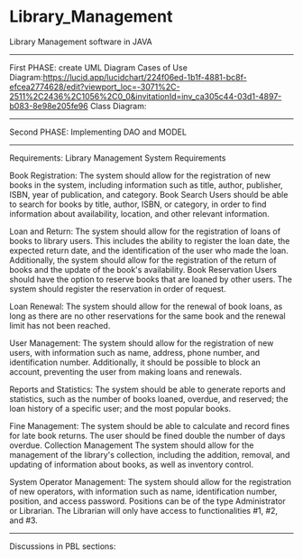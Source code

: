 # Library_Management
Library Management software in JAVA
___________________________________________________________________________________________________________________________________________________________________________________
First PHASE: 
create UML Diagram
  Cases of Use Diagram:https://lucid.app/lucidchart/224f06ed-1b1f-4881-bc8f-efcea2774628/edit?viewport_loc=-3071%2C-2511%2C2436%2C1056%2C0_0&invitationId=inv_ca305c44-03d1-4897-b083-8e98e205fe96
  Class Diagram:

___________________________________________________________________________________________________________________________________________________________________________________
Second PHASE:
Implementing DAO and MODEL
___________________________________________________________________________________________________________________________________________________________________________________
Requirements:
Library Management System Requirements

Book Registration: 
  The system should allow for the registration of new books in the system, including information such as title, author, publisher, ISBN, year of publication, and category.
Book Search Users should be able to search for books by title, author, ISBN, or category, in order to find information about availability, location, and other relevant information.

Loan and Return:
  The system should allow for the registration of loans of books to library users. This includes the ability to register the loan date, the expected return date, and the identification of the user who made the loan. Additionally, the system should allow for the registration of the return of books and the update of the book's availability.
Book Reservation Users should have the option to reserve books that are loaned by other users. The system should register the reservation in order of request.

Loan Renewal:
  The system should allow for the renewal of book loans, as long as there are no other reservations for the same book and the renewal limit has not been reached.

User Management:
  The system should allow for the registration of new users, with information such as name, address, phone number, and identification number. Additionally, it should be possible to block an account, preventing the user from making loans and renewals.

Reports and Statistics:
  The system should be able to generate reports and statistics, such as the number of books loaned, overdue, and reserved; the loan history of a specific user; and the most popular books.

Fine Management:
  The system should be able to calculate and record fines for late book returns. The user should be fined double the number of days overdue.
Collection Management The system should allow for the management of the library's collection, including the addition, removal, and updating of information about books, as well as 
inventory control.

System Operator Management:
  The system should allow for the registration of new operators, with information such as name, identification number, position, and access password. Positions can be of the type Administrator or Librarian. The Librarian will only have access to functionalities #1, #2, and #3.
___________________________________________________________________________________________________________________________________________________________________________________
Discussions in PBL sections:



